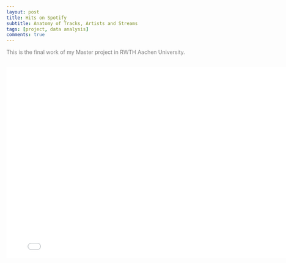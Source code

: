 ```yaml
---
layout: post
title: Hits on Spotify
subtitle: Anatomy of Tracks, Artists and Streams
tags: [project, data analysis]
comments: true
---
```

<font color=gray>This is the final work of my Master project in RWTH Aachen University.</font>  
<br>
<iframe src="/assets/final_report_master_project.pdf#toolbar=0" style="width:800px; height:500px;" frameborder="0"></iframe>
